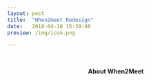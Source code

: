 ```yaml
---
layout: post
title:  "When2meet Redesign"
date:   2018-04-18 15:39:40
preview: /img/icon.png

---
```




<br>
<p style="text-align: center;"><b>About When2Meet</b></p>
